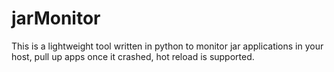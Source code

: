 # jarMonitor
This is a lightweight tool written in python to monitor jar applications in your host, pull up apps once it crashed, hot reload is supported.
